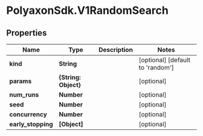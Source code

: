 # PolyaxonSdk.V1RandomSearch

## Properties

Name | Type | Description | Notes
------------ | ------------- | ------------- | -------------
**kind** | **String** |  | [optional] [default to &#39;random&#39;]
**params** | **{String: Object}** |  | [optional] 
**num_runs** | **Number** |  | [optional] 
**seed** | **Number** |  | [optional] 
**concurrency** | **Number** |  | [optional] 
**early_stopping** | **[Object]** |  | [optional] 


